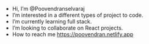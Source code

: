 -  Hi, I’m @Poovendranselvaraj
-  I’m interested in a different types of project to code.
-  I’m currently learning full stack.
-  I’m looking to collaborate on React projects.
-  How to reach me https://poovendran.netlify.app
  


<!---
Poovendranselvaraj/Poovendranselvaraj is a ✨ special ✨ repository because its `README.md` (this file) appears on your GitHub profile.
You can click the Preview link to take a look at your changes.
--->
